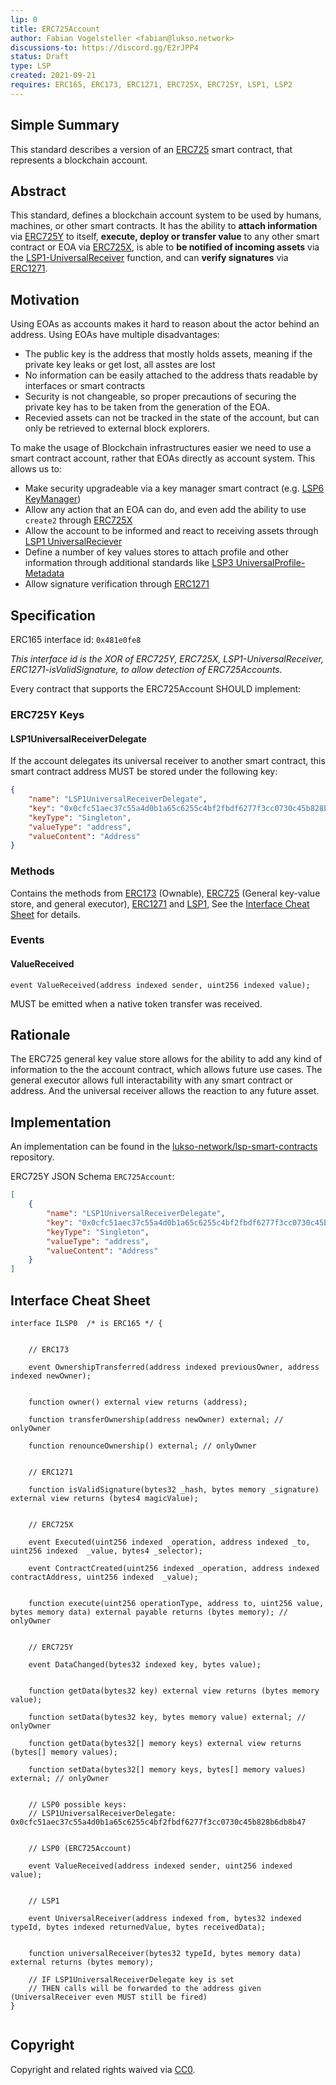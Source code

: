 ```yaml
---
lip: 0
title: ERC725Account
author: Fabian Vogelsteller <fabian@lukso.network> 
discussions-to: https://discord.gg/E2rJPP4
status: Draft
type: LSP
created: 2021-09-21
requires: ERC165, ERC173, ERC1271, ERC725X, ERC725Y, LSP1, LSP2
---
```



## Simple Summary

This standard describes a version of an [ERC725](https://github.com/ethereum/EIPs/blob/master/EIPS/eip-725.md) smart contract, that represents a blockchain account.
 
## Abstract

This standard, defines a blockchain account system to be used by humans, machines, or other smart contracts. It has the ability to **attach information** via [ERC725Y](https://github.com/ethereum/EIPs/blob/master/EIPS/eip-725.md#erc725y) to itself, **execute, deploy or transfer value** to any other smart contract or EOA via [ERC725X](https://github.com/ethereum/EIPs/blob/master/EIPS/eip-725.md#erc725x), is able to **be notified of incoming assets** via the [LSP1-UniversalReceiver](./LSP-1-UniversalReceiver.md) function, and can **verify signatures** via [ERC1271](https://eips.ethereum.org/EIPS/eip-1271).


## Motivation

Using EOAs as accounts makes it hard to reason about the actor behind an address. Using EOAs have multiple disadvantages:
- The public key is the address that mostly holds assets, meaning if the private key leaks or get lost, all asstes are lost
- No information can be easily attached to the address thats readable by interfaces or smart contracts
- Security is not changeable, so proper precautions of securing the private key has to be taken from the generation of the EOA.
- Recevied assets can not be tracked in the state of the account, but can only be retrieved to external block explorers.

To make the usage of Blockchain infrastructures easier we need to use a smart contract account, rather that EOAs directly as account system.
This allows us to:

- Make security upgradeable via a key manager smart contract (e.g. [LSP6 KeyManager](./LSP-6-KeyManager.md))
- Allow any action that an EOA can do, and even add the ability to use `create2` through [ERC725X](https://github.com/ethereum/EIPs/blob/master/EIPS/eip-725.md#erc725x)
- Allow the account to be informed and react to receiving assets through [LSP1 UniversalReciever](./LSP-1-UniversalReceiver.md)
- Define a number of key values stores to attach profile and other information through additional standards like [LSP3 UniversalProfile-Metadata](./LSP-3-UniversalProfile-Metadata.md)
- Allow signature verification through [ERC1271](https://eips.ethereum.org/EIPS/eip-1271)


## Specification

ERC165 interface id: `0x481e0fe8`

_This interface id is the XOR of ERC725Y, ERC725X, LSP1-UniversalReceiver, ERC1271-isValidSignature, to allow detection of ERC725Accounts._

Every contract that supports the ERC725Account SHOULD implement:

### ERC725Y Keys


#### LSP1UniversalReceiverDelegate

If the account delegates its universal receiver to another smart contract,
this smart contract address MUST be stored under the following key:

```json
{
    "name": "LSP1UniversalReceiverDelegate",
    "key": "0x0cfc51aec37c55a4d0b1a65c6255c4bf2fbdf6277f3cc0730c45b828b6db8b47",
    "keyType": "Singleton",
    "valueType": "address",
    "valueContent": "Address"
}
```

### Methods

Contains the methods from [ERC173](https://github.com/ethereum/EIPs/blob/master/EIPS/eip-173.md#specification) (Ownable), [ERC725](https://github.com/ethereum/EIPs/blob/master/EIPS/eip-725.md#specification) (General key-value store, and general executor), [ERC1271](https://github.com/ethereum/EIPs/blob/master/EIPS/eip-1271.md#specification) and [LSP1](./LSP-1-UniversalReceiver.md#specification), 
See the [Interface Cheat Sheet](#interface-cheat-sheet) for details.

### Events

#### ValueReceived

```solidity
event ValueReceived(address indexed sender, uint256 indexed value);
```

MUST be emitted when a native token transfer was received.


## Rationale

The ERC725 general key value store allows for the ability to add any kind of information to the the account contract, which allows future use cases. The general executor allows full interactability with any smart contract or address. And the universal receiver allows the reaction to any future asset.

## Implementation

An implementation can be found in the [lukso-network/lsp-smart-contracts](https://github.com/lukso-network/lsp-smart-contracts/blob/develop/contracts/LSP0ERC725Account/LSP0ERC725AccountCore.sol) repository.

ERC725Y JSON Schema `ERC725Account`:

```json
[
    {
        "name": "LSP1UniversalReceiverDelegate",
        "key": "0x0cfc51aec37c55a4d0b1a65c6255c4bf2fbdf6277f3cc0730c45b828b6db8b47",
        "keyType": "Singleton",
        "valueType": "address",
        "valueContent": "Address"
    }
]
```

## Interface Cheat Sheet

```solidity
interface ILSP0  /* is ERC165 */ {
         
    
    // ERC173
    
    event OwnershipTransferred(address indexed previousOwner, address indexed newOwner);


    function owner() external view returns (address);
    
    function transferOwnership(address newOwner) external; // onlyOwner

    function renounceOwnership() external; // onlyOwner


    // ERC1271
    
    function isValidSignature(bytes32 _hash, bytes memory _signature) external view returns (bytes4 magicValue);
    
    
    // ERC725X

    event Executed(uint256 indexed _operation, address indexed _to, uint256 indexed  _value, bytes4 _selector);

    event ContractCreated(uint256 indexed _operation, address indexed contractAddress, uint256 indexed  _value);
    
    
    function execute(uint256 operationType, address to, uint256 value, bytes memory data) external payable returns (bytes memory); // onlyOwner
    
    
    // ERC725Y

    event DataChanged(bytes32 indexed key, bytes value);


    function getData(bytes32 key) external view returns (bytes memory value);
    
    function setData(bytes32 key, bytes memory value) external; // onlyOwner

    function getData(bytes32[] memory keys) external view returns (bytes[] memory values);

    function setData(bytes32[] memory keys, bytes[] memory values) external; // onlyOwner
    
    
    // LSP0 possible keys:
    // LSP1UniversalReceiverDelegate: 0x0cfc51aec37c55a4d0b1a65c6255c4bf2fbdf6277f3cc0730c45b828b6db8b47

    
    // LSP0 (ERC725Account)
      
    event ValueReceived(address indexed sender, uint256 indexed value);
    

    // LSP1

    event UniversalReceiver(address indexed from, bytes32 indexed typeId, bytes indexed returnedValue, bytes receivedData);
    

    function universalReceiver(bytes32 typeId, bytes memory data) external returns (bytes memory);
    
    // IF LSP1UniversalReceiverDelegate key is set
    // THEN calls will be forwarded to the address given (UniversalReceiver even MUST still be fired)
}


```

## Copyright

Copyright and related rights waived via [CC0](https://creativecommons.org/publicdomain/zero/1.0/).

